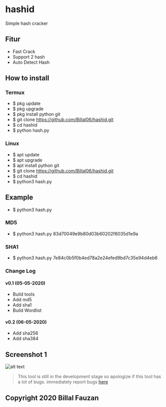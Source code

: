# hashid
Simple hash cracker

## Fitur
- Fast Crack
- Support 2 hash
- Auto Detect Hash

## How to install
### Termux
- $ pkg update
- $ pkg upgrade
- $ pkg install python git
- $ git clone https://github.com/Billal06/hashid.git
- $ cd hashid
- $ python hash.py

### Linux
- $ apt update
- $ apt upgrade
- $ apt install python git
- $ git clone https://github.com/Billal06/hashid.git
- $ cd hashid
- $ python3 hash.py

## Example
- $ python3 hash.py <your hash>

### MD5
- $ python3 hash.py 83d70049e9b80d03b60202f8035d1e9a

### SHA1
- $ python3 hash.py 7e84c0b5f0b4ed78a2e24efed9bd7c35e94d4eb6

### Change Log
#### v0.1 (05-05-2020)
- Build tools
- Add md5
- Add sha1
- Build Wordlist

#### v0.2 (06-05-2020)
- Add sha256
- Add sha384

## Screenshot 1
![alt text](https://raw.githubusercontent.com/Billal06/hashid/master/images/ss1.jpg)

> This tool is still in the development stage so apologize if this tool has a lot of bugs. immediately report bugs [here](http://wa.me/6287733872488)

## Copyright 2020 Billal Fauzan
